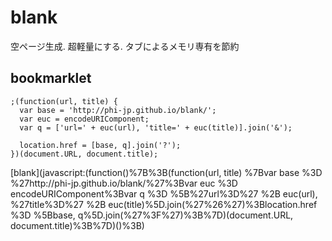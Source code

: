 # blank
空ページ生成. 超軽量にする. タブによるメモリ専有を節約


## bookmarklet

```
;(function(url, title) {
  var base = 'http://phi-jp.github.io/blank/';
  var euc = encodeURIComponent;
  var q = ['url=' + euc(url), 'title=' + euc(title)].join('&');

  location.href = [base, q].join('?');
})(document.URL, document.title);
```


[blank](javascript:(function()%7B%3B(function(url, title) %7Bvar base %3D %27http://phi-jp.github.io/blank/%27%3Bvar euc %3D encodeURIComponent%3Bvar q %3D %5B%27url%3D%27 %2B euc(url), %27title%3D%27 %2B euc(title)%5D.join(%27%26%27)%3Blocation.href %3D %5Bbase, q%5D.join(%27%3F%27)%3B%7D)(document.URL, document.title)%3B%7D)()%3B)